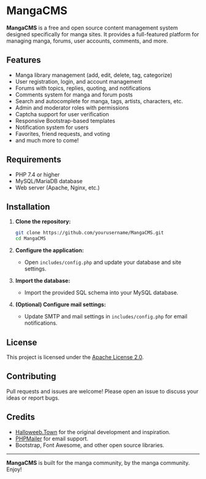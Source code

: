# MangaCMS

**MangaCMS** is a free and open source content management system designed specifically for manga sites. It provides a full-featured platform for managing manga, forums, user accounts, comments, and more.

## Features

- Manga library management (add, edit, delete, tag, categorize)
- User registration, login, and account management
- Forums with topics, replies, quoting, and notifications
- Comments system for manga and forum posts
- Search and autocomplete for manga, tags, artists, characters, etc.
- Admin and moderator roles with permissions
- Captcha support for user verification
- Responsive Bootstrap-based templates
- Notification system for users
- Favorites, friend requests, and voting
- and much more to come!

## Requirements

- PHP 7.4 or higher
- MySQL/MariaDB database
- Web server (Apache, Nginx, etc.)

## Installation

1. **Clone the repository:**
    ```sh
    git clone https://github.com/yourusername/MangaCMS.git
    cd MangaCMS
    ```

2. **Configure the application:**
    - Open `includes/config.php` and update your database and site settings.

3. **Import the database:**
    - Import the provided SQL schema into your MySQL database.

4. **(Optional) Configure mail settings:**
    - Update SMTP and mail settings in `includes/config.php` for email notifications.

## License

This project is licensed under the [Apache License 2.0](LICENSE).

## Contributing

Pull requests and issues are welcome! Please open an issue to discuss your ideas or report bugs.

## Credits

- [Halloweeb.Town](https://halloweeb.town) for the original development and inspiration.
- [PHPMailer](https://github.com/PHPMailer/PHPMailer) for email support.
- Bootstrap, Font Awesome, and other open source libraries.

---

**MangaCMS** is built for the manga community, by the manga community. Enjoy!
